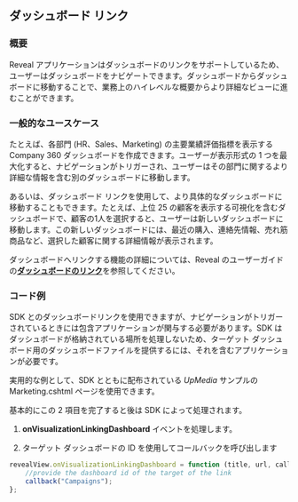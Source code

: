 ## ダッシュボード リンク

### 概要

Reveal アプリケーションはダッシュボードのリンクをサポートしているため、ユーザーはダッシュボードをナビゲートできます。ダッシュボードからダッシュボードに移動することで、業務上のハイレベルな概要からより詳細なビューに進むことができます。

### 一般的なユースケース

たとえば、各部門 (HR、Sales、Marketing) の主要業績評価指標を表示する Company 360 ダッシュボードを作成できます。ユーザーが表示形式の 1 つを最大化すると、ナビゲーションがトリガーされ、ユーザーはその部門に関するより詳細な情報を含む別のダッシュボードに移動します。

あるいは、ダッシュボード リンクを使用して、より具体的なダッシュボードに移動することもできます。たとえば、上位 25 の顧客を表示する可視化を含むダッシュボードで、顧客の1人を選択すると、ユーザーは新しいダッシュボードに移動します。この新しいダッシュボードには、最近の購入、連絡先情報、売れ筋商品など、選択した顧客に関する詳細情報が表示されます。

ダッシュボードへリンクする機能の詳細については、Reveal のユーザーガイドの[**ダッシュボードのリンク**](https://https://help.revealbi.io/jp/dashboard-linking)を参照してください。

### コード例

SDK とのダッシュボードリンクを使用できますが、ナビゲーションがトリガーされているときには包含アプリケーションが関与する必要があります。SDK はダッシュボードが格納されている場所を処理しないため、ターゲット ダッシュボード用のダッシュボードファイルを提供するには、それを含むアプリケーションが必要です。

実用的な例として、SDK とともに配布されている *UpMedia* サンプルの Marketing.cshtml ページを使用できます。

基本的にこの 2 項目を完了すると後は SDK によって処理されます。

1.  __onVisualizationLinkingDashboard__ イベントを処理します。

2.  ターゲット ダッシュボードの ID を使用してコールバックを呼び出します

<!-- end list -->

``` js
revealView.onVisualizationLinkingDashboard = function (title, url, callback) {
    //provide the dashboard id of the target of the link
    callback("Campaigns");
};
```
